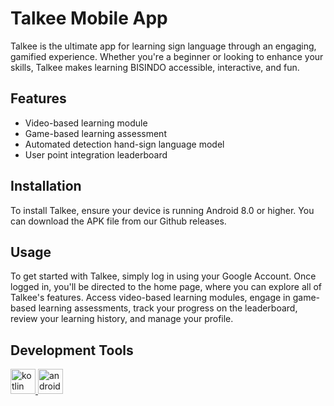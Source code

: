 <h1>Talkee Mobile App</h1>
Talkee is the ultimate app for learning sign language through an engaging, gamified experience. Whether you're a beginner or looking to enhance your skills, Talkee makes learning BISINDO accessible, interactive, and fun.

<h2>Features</h2>
<ul>
  <li>Video-based learning module</li>
  <li>Game-based learning assessment</li>
  <li>Automated detection hand-sign language model</li>
  <li>User point integration leaderboard</li>
</ul>

<h2>Installation</h2>
To install Talkee, ensure your device is running Android 8.0 or higher. You can download the APK file from our Github releases.

<h2>Usage</h2>
To get started with Talkee, simply log in using your Google Account. Once logged in, you'll be directed to the home page, where you can explore all of Talkee's features. Access video-based learning modules, engage in game-based learning assessments, track your progress on the leaderboard, review your learning history, and manage your profile.

<h2>Development Tools</h2>
<p align="left"> 
  <a href="https://kotlinlang.org" target="_blank" rel="noreferrer"> <img src="https://www.vectorlogo.zone/logos/kotlinlang/kotlinlang-icon.svg" alt="kotlin" width="40" height="40"/> </a> 
  <a href="https://developer.android.com/studio" target="_blank" rel="noreferrer"> <img src="https://upload.wikimedia.org/wikipedia/commons/thumb/c/c1/Android_Studio_icon_%282023%29.svg/1200px-Android_Studio_icon_%282023%29.svg.png" alt="android" width="40" height="40"/> </a>
</p>

